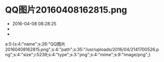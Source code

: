 # QQ图片20160408162815.png
- 2016-04-08 08:28:25
- 
- 

a:5:{s:4:"name";s:26:"QQ图片20160408162815.png";s:4:"path";s:35:"/usr/uploads/2016/04/2141700526.png";s:4:"size";i:5239;s:4:"type";s:3:"png";s:4:"mime";s:9:"image/png";}